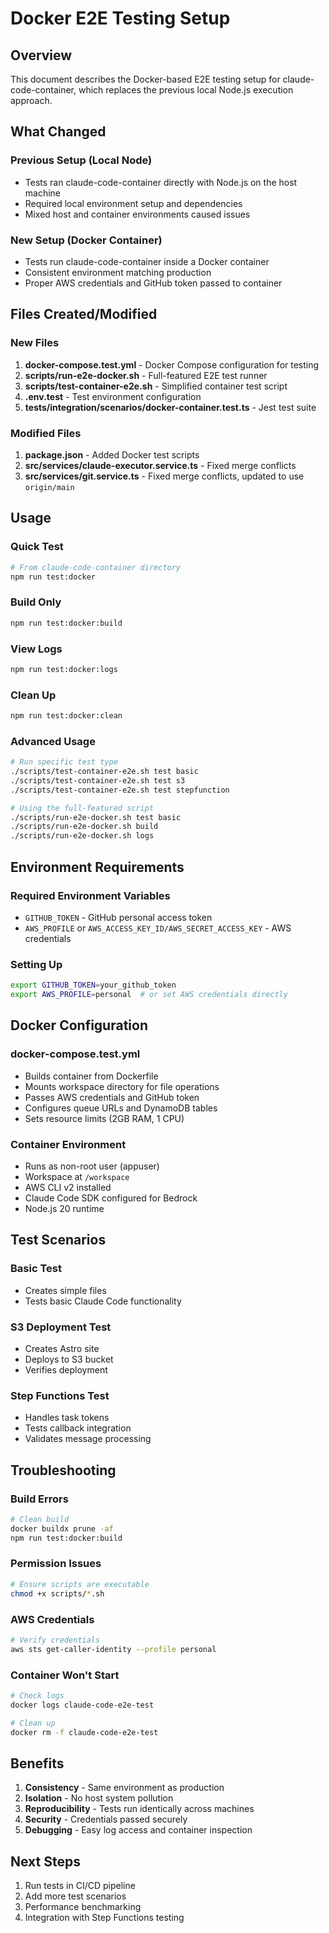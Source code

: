 # Docker E2E Testing Setup

## Overview
This document describes the Docker-based E2E testing setup for claude-code-container, which replaces the previous local Node.js execution approach.

## What Changed

### Previous Setup (Local Node)
- Tests ran claude-code-container directly with Node.js on the host machine
- Required local environment setup and dependencies
- Mixed host and container environments caused issues

### New Setup (Docker Container)
- Tests run claude-code-container inside a Docker container
- Consistent environment matching production
- Proper AWS credentials and GitHub token passed to container

## Files Created/Modified

### New Files
1. **docker-compose.test.yml** - Docker Compose configuration for testing
2. **scripts/run-e2e-docker.sh** - Full-featured E2E test runner
3. **scripts/test-container-e2e.sh** - Simplified container test script
4. **.env.test** - Test environment configuration
5. **tests/integration/scenarios/docker-container.test.ts** - Jest test suite

### Modified Files
1. **package.json** - Added Docker test scripts
2. **src/services/claude-executor.service.ts** - Fixed merge conflicts
3. **src/services/git.service.ts** - Fixed merge conflicts, updated to use `origin/main`

## Usage

### Quick Test
```bash
# From claude-code-container directory
npm run test:docker
```

### Build Only
```bash
npm run test:docker:build
```

### View Logs
```bash
npm run test:docker:logs
```

### Clean Up
```bash
npm run test:docker:clean
```

### Advanced Usage
```bash
# Run specific test type
./scripts/test-container-e2e.sh test basic
./scripts/test-container-e2e.sh test s3
./scripts/test-container-e2e.sh test stepfunction

# Using the full-featured script
./scripts/run-e2e-docker.sh test basic
./scripts/run-e2e-docker.sh build
./scripts/run-e2e-docker.sh logs
```

## Environment Requirements

### Required Environment Variables
- `GITHUB_TOKEN` - GitHub personal access token
- `AWS_PROFILE` or `AWS_ACCESS_KEY_ID/AWS_SECRET_ACCESS_KEY` - AWS credentials

### Setting Up
```bash
export GITHUB_TOKEN=your_github_token
export AWS_PROFILE=personal  # or set AWS credentials directly
```

## Docker Configuration

### docker-compose.test.yml
- Builds container from Dockerfile
- Mounts workspace directory for file operations
- Passes AWS credentials and GitHub token
- Configures queue URLs and DynamoDB tables
- Sets resource limits (2GB RAM, 1 CPU)

### Container Environment
- Runs as non-root user (appuser)
- Workspace at `/workspace`
- AWS CLI v2 installed
- Claude Code SDK configured for Bedrock
- Node.js 20 runtime

## Test Scenarios

### Basic Test
- Creates simple files
- Tests basic Claude Code functionality

### S3 Deployment Test
- Creates Astro site
- Deploys to S3 bucket
- Verifies deployment

### Step Functions Test
- Handles task tokens
- Tests callback integration
- Validates message processing

## Troubleshooting

### Build Errors
```bash
# Clean build
docker buildx prune -af
npm run test:docker:build
```

### Permission Issues
```bash
# Ensure scripts are executable
chmod +x scripts/*.sh
```

### AWS Credentials
```bash
# Verify credentials
aws sts get-caller-identity --profile personal
```

### Container Won't Start
```bash
# Check logs
docker logs claude-code-e2e-test

# Clean up
docker rm -f claude-code-e2e-test
```

## Benefits

1. **Consistency** - Same environment as production
2. **Isolation** - No host system pollution
3. **Reproducibility** - Tests run identically across machines
4. **Security** - Credentials passed securely
5. **Debugging** - Easy log access and container inspection

## Next Steps

1. Run tests in CI/CD pipeline
2. Add more test scenarios
3. Performance benchmarking
4. Integration with Step Functions testing